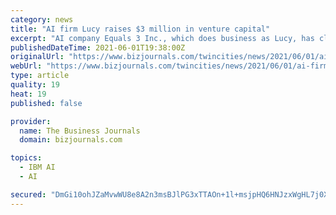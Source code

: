 ```yaml
---
category: news
title: "AI firm Lucy raises $3 million in venture capital"
excerpt: "AI company Equals 3 Inc., which does business as Lucy, has closed on a $3 million round of venture capital led by Dallas Venture Capital."
publishedDateTime: 2021-06-01T19:38:00Z
originalUrl: "https://www.bizjournals.com/twincities/news/2021/06/01/ai-firm-lucy-raises-3-million-dallas-venture-cap.html"
webUrl: "https://www.bizjournals.com/twincities/news/2021/06/01/ai-firm-lucy-raises-3-million-dallas-venture-cap.html"
type: article
quality: 19
heat: 19
published: false

provider:
  name: The Business Journals
  domain: bizjournals.com

topics:
  - IBM AI
  - AI

secured: "DmGi10ohJZaMvwWU8e8A2n3msBJlPG3xTTAOn+1l+msjpHQ6HNJzxWgHL7j0X6pu3m+w/EGOUynWOxw4eMjAyfLf+iKnnjkVRlCPt7xVX2f8ANwC2YIS/uv5P2jGi6Zc709Fub0HrBswVeHBM3Hk3uobkHKHCSKweDOGNa6l2342RXMHBJjttE7FKVs5Ggb4gRz4drHOldVoed/0ZwUyspHwEdeLR9t5v5U+epBxatrlK/gjS2Br/1b9+0WxpIZ7GCCDgLGITjPLq5qbJ7uOGwJYbqmUp/ANkmBn2SZSAQAVHd5W4mdoJuMTgqOgouH+GYQEt61PUZcf1UrvFxbzhe5lu3+lJFncDcuzh3iY0x8=;3d4P7a9yWcDMYpcEZf7Y5Q=="
---
```


